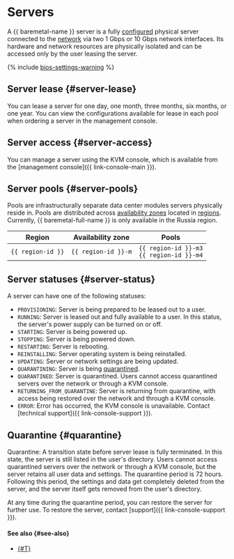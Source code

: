 # Servers

A {{ baremetal-name }} server is a fully [configured](./server-configurations.md) physical server connected to the [network](./network.md) via two 1 Gbps or 10 Gbps network interfaces. Its hardware and network resources are physically isolated and can be accessed only by the user leasing the server.

{% include [bios-settings-warning](../../_includes/baremetal/bios-settings-warning.md) %}

## Server lease {#server-lease}

You can lease a server for one day, one month, three months, six months, or one year. You can view the configurations available for lease in each pool when ordering a server in the management console. 

## Server access {#server-access}

You can manage a server using the KVM console, which is available from the [management console]({{ link-console-main }}).

## Server pools {#server-pools}

Pools are infrastructurally separate data center modules servers physically reside in. Pools are distributed across [availability zones](../../overview/concepts/geo-scope.md) located in [regions](../../overview/concepts/region.md). Currently, {{ baremetal-full-name }} is only available in the Russia region.

| Region        | Availability zone | Pools                               |
|---------------|------------------|------------------------------------|
| `{{ region-id }}` | `{{ region-id }}-m`  | `{{ region-id }}-m3`<br>`{{ region-id }}-m4` |

## Server statuses {#server-status}

A server can have one of the following statuses:

* `PROVISIONING`: Server is being prepared to be leased out to a user.
* `RUNNING`: Server is leased out and fully available to a user. In this status, the server's power supply can be turned on or off.
* `STARTING`: Server is being powered up.
* `STOPPING`: Server is being powered down.
* `RESTARTING`: Server is rebooting.
* `REINSTALLING`: Server operating system is being reinstalled.
* `UPDATING`: Server or network settings are being updated.
* `QUARANTINING`: Server is being [quarantined](#quarantine).
* `QUARANTINED`: Server is quarantined. Users cannot access quarantined servers over the network or through a KVM console.
* `RETURNING_FROM_QUARANTINE`: Server is returning from quarantine, with access being restored over the network and through a KVM console.
* `ERROR`: Error has occurred, the KVM console is unavailable. Contact [technical support]({{ link-console-support }}).

## Quarantine {#quarantine}

Quarantine: A transition state before server lease is fully terminated. In this state, the server is still listed in the user's directory. Users cannot access quarantined servers over the network or through a KVM console, but the server retains all user data and settings. The quarantine period is 72 hours. Following this period, the settings and data get completely deleted from the server, and the server itself gets removed from the user's directory.

At any time during the quarantine period, you can restore the server for further use. To restore the server, contact [support]({{ link-console-support }}).

#### See also {#see-also}

* [{#T}](../../backup/tutorials/backup-baremetal.md)
